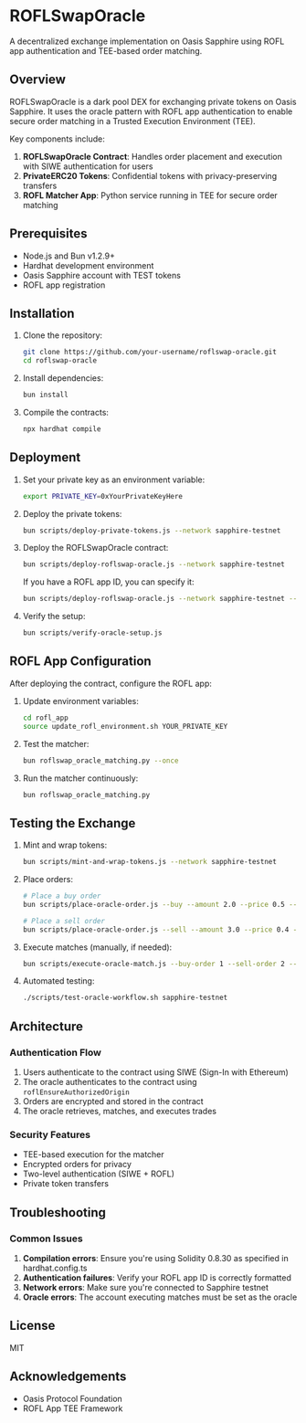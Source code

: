# ROFLSwapOracle

A decentralized exchange implementation on Oasis Sapphire using ROFL app authentication and TEE-based order matching.

## Overview

ROFLSwapOracle is a dark pool DEX for exchanging private tokens on Oasis Sapphire. It uses the oracle pattern with ROFL app authentication to enable secure order matching in a Trusted Execution Environment (TEE).

Key components include:

1. **ROFLSwapOracle Contract**: Handles order placement and execution with SIWE authentication for users
2. **PrivateERC20 Tokens**: Confidential tokens with privacy-preserving transfers
3. **ROFL Matcher App**: Python service running in TEE for secure order matching

## Prerequisites

- Node.js and Bun v1.2.9+
- Hardhat development environment
- Oasis Sapphire account with TEST tokens
- ROFL app registration

## Installation

1. Clone the repository:
   ```bash
   git clone https://github.com/your-username/roflswap-oracle.git
   cd roflswap-oracle
   ```

2. Install dependencies:
   ```bash
   bun install
   ```

3. Compile the contracts:
   ```bash
   npx hardhat compile
   ```

## Deployment

1. Set your private key as an environment variable:
   ```bash
   export PRIVATE_KEY=0xYourPrivateKeyHere
   ```

2. Deploy the private tokens:
   ```bash
   bun scripts/deploy-private-tokens.js --network sapphire-testnet
   ```

3. Deploy the ROFLSwapOracle contract:
   ```bash
   bun scripts/deploy-roflswap-oracle.js --network sapphire-testnet
   ```

   If you have a ROFL app ID, you can specify it:
   ```bash
   bun scripts/deploy-roflswap-oracle.js --network sapphire-testnet --rofl-app-id your-rofl-app-id
   ```

4. Verify the setup:
   ```bash
   bun scripts/verify-oracle-setup.js
   ```

## ROFL App Configuration

After deploying the contract, configure the ROFL app:

1. Update environment variables:
   ```bash
   cd rofl_app
   source update_rofl_environment.sh YOUR_PRIVATE_KEY
   ```

2. Test the matcher:
   ```bash
   bun roflswap_oracle_matching.py --once
   ```

3. Run the matcher continuously:
   ```bash
   bun roflswap_oracle_matching.py
   ```

## Testing the Exchange

1. Mint and wrap tokens:
   ```bash
   bun scripts/mint-and-wrap-tokens.js --network sapphire-testnet
   ```

2. Place orders:
   ```bash
   # Place a buy order
   bun scripts/place-oracle-order.js --buy --amount 2.0 --price 0.5 --network sapphire-testnet

   # Place a sell order
   bun scripts/place-oracle-order.js --sell --amount 3.0 --price 0.4 --network sapphire-testnet
   ```

3. Execute matches (manually, if needed):
   ```bash
   bun scripts/execute-oracle-match.js --buy-order 1 --sell-order 2 --amount 1.5 --network sapphire-testnet
   ```

4. Automated testing:
   ```bash
   ./scripts/test-oracle-workflow.sh sapphire-testnet
   ```

## Architecture

### Authentication Flow

1. Users authenticate to the contract using SIWE (Sign-In with Ethereum)
2. The oracle authenticates to the contract using `roflEnsureAuthorizedOrigin`
3. Orders are encrypted and stored in the contract
4. The oracle retrieves, matches, and executes trades

### Security Features

- TEE-based execution for the matcher
- Encrypted orders for privacy
- Two-level authentication (SIWE + ROFL)
- Private token transfers

## Troubleshooting

### Common Issues

1. **Compilation errors**: Ensure you're using Solidity 0.8.30 as specified in hardhat.config.ts
2. **Authentication failures**: Verify your ROFL app ID is correctly formatted
3. **Network errors**: Make sure you're connected to Sapphire testnet
4. **Oracle errors**: The account executing matches must be set as the oracle

## License

MIT

## Acknowledgements

- Oasis Protocol Foundation
- ROFL App TEE Framework 